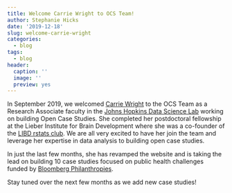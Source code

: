 ```yaml
---
title: Welcome Carrie Wright to OCS Team!
author: Stephanie Hicks
date: '2019-12-18'
slug: welcome-carrie-wright
categories:
  - blog
tags:
  - blog
header:
  caption: ''
  image: ''
  preview: yes
---
```

 
In September 2019, we welcomed [Carrie Wright](https://opencasestudies.github.io/authors/cwright/) to the OCS Team as a Research Associate faculty in the [Johns Hopkins Data Science Lab](https://jhudatascience.org) working on building Open Case Studies. 
She completed her postdoctoral fellowship at the Lieber Institute for Brain Development where she was a co-founder of the [LIBD rstats club](http://research.libd.org/rstatsclub/). 
We are all very excited to have her join the team and leverage her expertise in data analysis to building open case studies. 

In just the last few months, she has revamped the website and is taking the lead on building 10 case studies focused on public health challenges funded by [Bloomberg Philanthropies](https://www.bloomberg.org). 

Stay tuned over the next few months as we add new case studies! 
